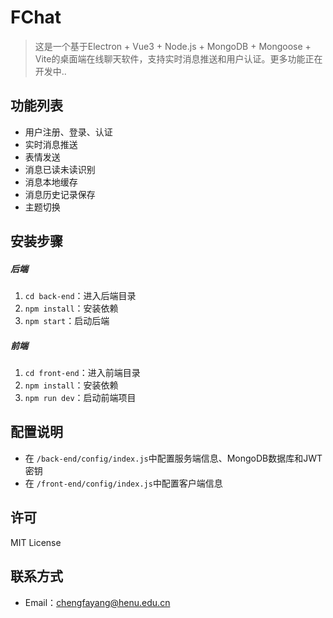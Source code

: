 # FChat



> 这是一个基于Electron + Vue3 + Node.js + MongoDB + Mongoose + Vite的桌面端在线聊天软件，支持实时消息推送和用户认证。更多功能正在开发中..



## 功能列表 

- 用户注册、登录、认证
- 实时消息推送
- 表情发送
- 消息已读未读识别
- 消息本地缓存
- 消息历史记录保存
- 主题切换



## 安装步骤

##### 后端

1. `cd back-end`：进入后端目录
2. `npm install`：安装依赖
3. `npm start`：启动后端

##### 前端

1. `cd front-end`：进入前端目录
2. `npm install`：安装依赖
3. `npm run dev`：启动前端项目



## 配置说明

- 在 `/back-end/config/index.js`中配置服务端信息、MongoDB数据库和JWT密钥
- 在 `/front-end/config/index.js`中配置客户端信息



## 许可

MIT License



## 联系方式

- Email：chengfayang@henu.edu.cn
